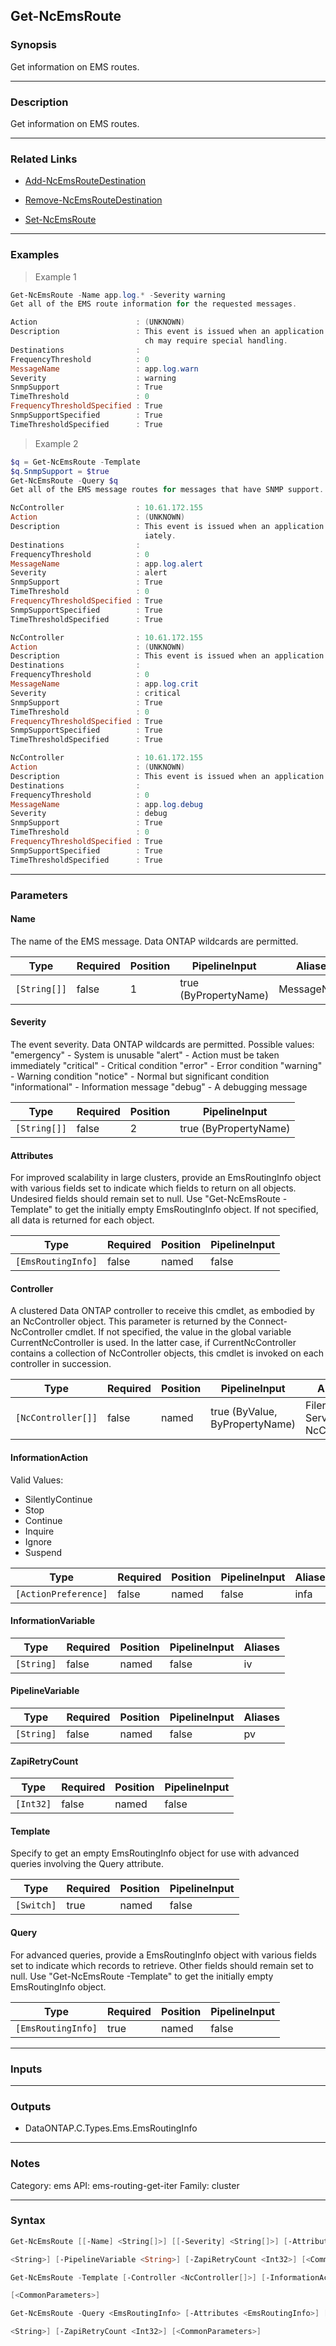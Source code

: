 Get-NcEmsRoute
--------------

### Synopsis
Get information on EMS routes.

---

### Description

Get information on EMS routes.

---

### Related Links
* [Add-NcEmsRouteDestination](Add-NcEmsRouteDestination)

* [Remove-NcEmsRouteDestination](Remove-NcEmsRouteDestination)

* [Set-NcEmsRoute](Set-NcEmsRoute)

---

### Examples
> Example 1

```PowerShell
Get-NcEmsRoute -Name app.log.* -Severity warning
Get all of the EMS route information for the requested messages.

Action                      : (UNKNOWN)
Description                 : This event is issued when an application is in a condition which is not an error, but whi
                              ch may require special handling.
Destinations                :
FrequencyThreshold          : 0
MessageName                 : app.log.warn
Severity                    : warning
SnmpSupport                 : True
TimeThreshold               : 0
FrequencyThresholdSpecified : True
SnmpSupportSpecified        : True
TimeThresholdSpecified      : True

```
> Example 2

```PowerShell
$q = Get-NcEmsRoute -Template
$q.SnmpSupport = $true
Get-NcEmsRoute -Query $q
Get all of the EMS message routes for messages that have SNMP support.

NcController                : 10.61.172.155
Action                      : (UNKNOWN)
Description                 : This event is issued when an application is in a condition that should be corrected immed
                              iately.
Destinations                :
FrequencyThreshold          : 0
MessageName                 : app.log.alert
Severity                    : alert
SnmpSupport                 : True
TimeThreshold               : 0
FrequencyThresholdSpecified : True
SnmpSupportSpecified        : True
TimeThresholdSpecified      : True

NcController                : 10.61.172.155
Action                      : (UNKNOWN)
Description                 : This event is issued when an application encounters a critical condition.
Destinations                :
FrequencyThreshold          : 0
MessageName                 : app.log.crit
Severity                    : critical
SnmpSupport                 : True
TimeThreshold               : 0
FrequencyThresholdSpecified : True
SnmpSupportSpecified        : True
TimeThresholdSpecified      : True

NcController                : 10.61.172.155
Action                      : (UNKNOWN)
Description                 : This event is issued when an application is required to be debugged.
Destinations                :
FrequencyThreshold          : 0
MessageName                 : app.log.debug
Severity                    : debug
SnmpSupport                 : True
TimeThreshold               : 0
FrequencyThresholdSpecified : True
SnmpSupportSpecified        : True
TimeThresholdSpecified      : True

```

---

### Parameters
#### **Name**
The name of the EMS message.  Data ONTAP wildcards are permitted.

|Type        |Required|Position|PipelineInput        |Aliases    |
|------------|--------|--------|---------------------|-----------|
|`[String[]]`|false   |1       |true (ByPropertyName)|MessageName|

#### **Severity**
The event severity.  Data ONTAP wildcards are permitted.  Possible values:
    "emergency"      - System is unusable
    "alert"          - Action must be taken immediately
    "critical"       - Critical condition
    "error"          - Error condition
    "warning"        - Warning condition
    "notice"         - Normal but significant condition
    "informational"  - Information message
    "debug"          - A debugging message

|Type        |Required|Position|PipelineInput        |
|------------|--------|--------|---------------------|
|`[String[]]`|false   |2       |true (ByPropertyName)|

#### **Attributes**
For improved scalability in large clusters, provide an EmsRoutingInfo object with various fields set to indicate which fields to return on all objects.  Undesired fields should remain set to null.  Use "Get-NcEmsRoute -Template" to get the initially empty EmsRoutingInfo object.  If not specified, all data is returned for each object.

|Type              |Required|Position|PipelineInput|
|------------------|--------|--------|-------------|
|`[EmsRoutingInfo]`|false   |named   |false        |

#### **Controller**
A clustered Data ONTAP controller to receive this cmdlet, as embodied by an NcController object.  This parameter is returned by the Connect-NcController cmdlet.  If not specified, the value in the global variable CurrentNcController is used.  In the latter case, if CurrentNcController contains a collection of NcController objects, this cmdlet is invoked on each controller in succession.

|Type              |Required|Position|PipelineInput                 |Aliases                          |
|------------------|--------|--------|------------------------------|---------------------------------|
|`[NcController[]]`|false   |named   |true (ByValue, ByPropertyName)|Filer<br/>Server<br/>NcController|

#### **InformationAction**

Valid Values:

* SilentlyContinue
* Stop
* Continue
* Inquire
* Ignore
* Suspend

|Type                |Required|Position|PipelineInput|Aliases|
|--------------------|--------|--------|-------------|-------|
|`[ActionPreference]`|false   |named   |false        |infa   |

#### **InformationVariable**

|Type      |Required|Position|PipelineInput|Aliases|
|----------|--------|--------|-------------|-------|
|`[String]`|false   |named   |false        |iv     |

#### **PipelineVariable**

|Type      |Required|Position|PipelineInput|Aliases|
|----------|--------|--------|-------------|-------|
|`[String]`|false   |named   |false        |pv     |

#### **ZapiRetryCount**

|Type     |Required|Position|PipelineInput|
|---------|--------|--------|-------------|
|`[Int32]`|false   |named   |false        |

#### **Template**
Specify to get an empty EmsRoutingInfo object for use with advanced queries involving the Query attribute.

|Type      |Required|Position|PipelineInput|
|----------|--------|--------|-------------|
|`[Switch]`|true    |named   |false        |

#### **Query**
For advanced queries, provide a EmsRoutingInfo object with various fields set to indicate which records to retrieve.  Other fields should remain set to null.  Use "Get-NcEmsRoute -Template" to get the initially empty EmsRoutingInfo object.

|Type              |Required|Position|PipelineInput|
|------------------|--------|--------|-------------|
|`[EmsRoutingInfo]`|true    |named   |false        |

---

### Inputs

---

### Outputs
* DataONTAP.C.Types.Ems.EmsRoutingInfo

---

### Notes
Category: ems
API: ems-routing-get-iter
Family: cluster

---

### Syntax
```PowerShell
Get-NcEmsRoute [[-Name] <String[]>] [[-Severity] <String[]>] [-Attributes <EmsRoutingInfo>] [-Controller <NcController[]>] [-InformationAction <ActionPreference>] [-InformationVariable 
```
```PowerShell
<String>] [-PipelineVariable <String>] [-ZapiRetryCount <Int32>] [<CommonParameters>]
```
```PowerShell
Get-NcEmsRoute -Template [-Controller <NcController[]>] [-InformationAction <ActionPreference>] [-InformationVariable <String>] [-PipelineVariable <String>] [-ZapiRetryCount <Int32>] 
```
```PowerShell
[<CommonParameters>]
```
```PowerShell
Get-NcEmsRoute -Query <EmsRoutingInfo> [-Attributes <EmsRoutingInfo>] [-Controller <NcController[]>] [-InformationAction <ActionPreference>] [-InformationVariable <String>] [-PipelineVariable 
```
```PowerShell
<String>] [-ZapiRetryCount <Int32>] [<CommonParameters>]
```
